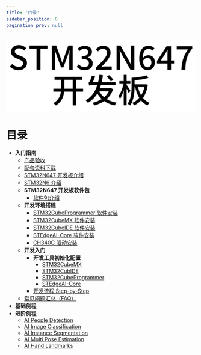 ```yaml
---
title: '目录'
sidebar_position: 0
pagination_prev: null
---
```


![Cover](./img/cover.png)

# 目录

- **入门指南**
  - [产品验收](./start-guide/product-acceptance.md)
  - [配套资料下载](./start-guide/download.md)
  - [STM32N647 开发板介绍](./start-guide/stm32n647-board-introduction.md)
  - [STM32N6 介绍](./start-guide/stm32n6-introduction.md)
  - **STM32N647 开发板软件包**
    - [软件包介绍](./start-guide/software-package/software-package.md)
  - **开发环境搭建**
    - [STM32CubeProgrammer 软件安装](./start-guide/setup-development-environment/stm32cubeprogrammer-install.md)
    - [STM32CubeMX 软件安装](./start-guide/setup-development-environment/stm32cubemx-install.md)
    - [STM32CubeIDE 软件安装](./start-guide/setup-development-environment/stm32cubeide-install.md)
    - [STEdgeAI-Core 软件安装](./start-guide/setup-development-environment/stedgeai-core-install.md)
    - [CH340C 驱动安装](./start-guide/setup-development-environment/ch340c-driver-install.md)
  - **开发入门**
    - **开发工具初始化配置**
      - [STM32CubeMX](./start-guide/start-development/setup-development-tools/stm32cubemx.md)
      - [STM32CubIDE](./start-guide/start-development/setup-development-tools/stm32cubeide.md)
      - [STM32CubeProgrammer](./start-guide/start-development/setup-development-tools/stm32cubeprogrammer.md)
      - [STEdgeAI-Core](./start-guide/start-development/setup-development-tools/stedgeai-core.md)
    - [开发流程 Step-by-Step](./start-guide/start-development/step-by-step.md)
  - [常见问题汇总（FAQ）](./start-guide/FAQ.md)
- **基础例程**
- **进阶例程**
  - [AI People Detection](./advanced-examples/ai-people-detection.md)
  - [AI Image Classification](./advanced-examples/ai-image-classification.md)
  - [AI Instance Segmentation](./advanced-examples/ai-instance-segmentation.md)
  - [AI Multi Pose Estimation](./advanced-examples/ai-multi-pose-estimation.md)
  - [AI Hand Landmarks](./advanced-examples/ai-hand-landmarks.md)